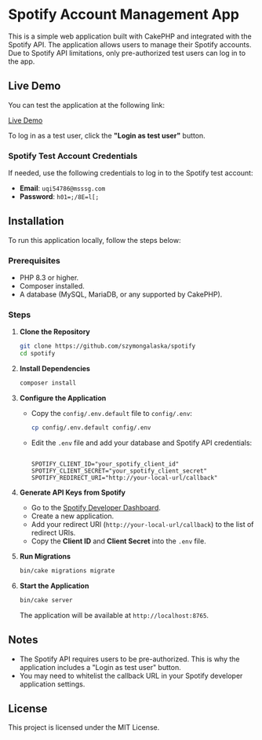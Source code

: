 # Spotify Account Management App

This is a simple web application built with CakePHP and integrated with the Spotify API. The application allows users to manage their Spotify accounts. Due to Spotify API limitations, only pre-authorized test users can log in to the app.

## Live Demo
You can test the application at the following link:

[Live Demo](http://130.162.219.194:8080/)

To log in as a test user, click the **"Login as test user"** button. 

### Spotify Test Account Credentials
If needed, use the following credentials to log in to the Spotify test account:

- **Email**: `uqi54786@msssg.com`
- **Password**: `h01=;/8E=l[;`

## Installation

To run this application locally, follow the steps below:

### Prerequisites
- PHP 8.3 or higher.
- Composer installed.
- A database (MySQL, MariaDB, or any supported by CakePHP).

### Steps

1. **Clone the Repository**
   ```bash
   git clone https://github.com/szymongalaska/spotify
   cd spotify
   ```

2. **Install Dependencies**
   ```bash
   composer install
   ```

3. **Configure the Application**
   - Copy the `config/.env.default` file to `config/.env`:
     ```bash
     cp config/.env.default config/.env
     ```
   - Edit the `.env` file and add your database and Spotify API credentials:
     ```env

     SPOTIFY_CLIENT_ID="your_spotify_client_id"
     SPOTIFY_CLIENT_SECRET="your_spotify_client_secret"
     SPOTIFY_REDIRECT_URI="http://your-local-url/callback"
     ```

4. **Generate API Keys from Spotify**
   - Go to the [Spotify Developer Dashboard](https://developer.spotify.com/dashboard/).
   - Create a new application.
   - Add your redirect URI (`http://your-local-url/callback`) to the list of redirect URIs.
   - Copy the **Client ID** and **Client Secret** into the `.env` file.

5. **Run Migrations**
   ```bash
   bin/cake migrations migrate
   ```

6. **Start the Application**
   ```bash
   bin/cake server
   ```
   The application will be available at `http://localhost:8765`.

## Notes
- The Spotify API requires users to be pre-authorized. This is why the application includes a "Login as test user" button.
- You may need to whitelist the callback URL in your Spotify developer application settings.

## License
This project is licensed under the MIT License.